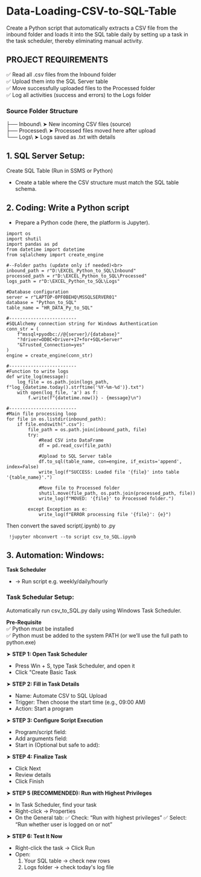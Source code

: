 # Data-Loading-CSV-to-SQL-Table
Create a Python script that automatically extracts a CSV file from the inbound folder and loads it into the SQL table daily by setting up a task in the task scheduler, thereby eliminating manual activity.


## PROJECT REQUIREMENTS
✅ Read all .csv files from the Inbound folder </br>
✅ Upload them into the SQL Server table </br>
✅ Move successfully uploaded files to the Processed folder </br>
✅ Log all activities (success and errors) to the Logs folder </br>

### Source Folder Structure </br>
├── Inbound\      ➤  New incoming CSV files (source) </br>
├── Processed\    ➤  Processed files moved here after upload </br>
└── Logs\         ➤  Logs saved as .txt with details </br>

## 1. SQL Server Setup: 
Create SQL Table (Run in SSMS or Python)
   - Create a table where the CSV structure must match the SQL table schema.

## 2. Coding: Write a Python script
   - Prepare a Python code (here, the platform is Jupyter). 

```
import os
import shutil
import pandas as pd
from datetime import datetime
from sqlalchemy import create_engine

#--Folder paths (update only if needed)<br>
inbound_path = r"D:\EXCEL_Python_to_SQL\Inbound"
processed_path = r"D:\EXCEL_Python_to_SQL\Processed"
logs_path = r"D:\EXCEL_Python_to_SQL\Logs"

#Database configuration
server = r"LAPTOP-0PF0BEHQ\MSSQLSERVER01"
database = "Python_to_SQL"
table_name = "HR_DATA_Py_to_SQL"

#-------------------------
#SQLAlchemy connection string for Windows Authentication
conn_str = (
    f"mssql+pyodbc://@{server}/{database}"
    "?driver=ODBC+Driver+17+for+SQL+Server"
    "&Trusted_Connection=yes"
)
engine = create_engine(conn_str)

#-------------------------
#Function to write logs
def write_log(message):
    log_file = os.path.join(logs_path, f"log_{datetime.today().strftime('%Y-%m-%d')}.txt")
    with open(log_file, 'a') as f:
        f.write(f"{datetime.now()} - {message}\n")
        
#-------------------------
#Main file processing loop
for file in os.listdir(inbound_path):
    if file.endswith(".csv"):
        file_path = os.path.join(inbound_path, file)
        try:
            #Read CSV into DataFrame
            df = pd.read_csv(file_path)

            #Upload to SQL Server table
            df.to_sql(table_name, con=engine, if_exists='append', index=False)
            write_log(f"SUCCESS: Loaded file '{file}' into table '{table_name}'.")

            #Move file to Processed folder 
            shutil.move(file_path, os.path.join(processed_path, file))
            write_log(f"MOVED: '{file}' to Processed folder.")

        except Exception as e:
            write_log(f"ERROR processing file '{file}': {e}")
```

Then convert the saved script(.ipynb) to .py
```
 !jupyter nbconvert --to script csv_to_SQL.ipynb
```


## 3. Automation: Windows: 
**Task Scheduler**
   - → Run script e.g. weekly/daily/hourly

### Task Schedular Setup:
Automatically run csv_to_SQL.py daily using Windows Task Scheduler.

**Pre-Requisite**</br>
✅ Python must be installed </br>
✅ Python must be added to the system PATH (or we’ll use the full path to python.exe) </br>


➤  **STEP 1: Open Task Scheduler**
- Press Win + S, type Task Scheduler, and open it
- Click "Create Basic Task

➤ **STEP 2: Fill in Task Details**
- Name: Automate CSV to SQL Upload
- Trigger: Then choose the start time (e.g., 09:00 AM) </br>
- Action: Start a program
  
➤ **STEP 3: Configure Script Execution**
- Program/script field:
- Add arguments field:
- Start in (Optional but safe to add):

➤ **STEP 4: Finalize Task**
- Click Next
- Review details
- Click Finish

➤ **STEP 5 (RECOMMENDED): Run with Highest Privileges**
- In Task Scheduler, find your task
- Right-click → Properties
- On the General tab:
✅ Check: “Run with highest privileges”
✅ Select: “Run whether user is logged on or not”

➤ **STEP 6: Test It Now**
- Right-click the task → Click Run
- Open:
   1. Your SQL table → check new rows
   2. Logs folder → check today's log file





